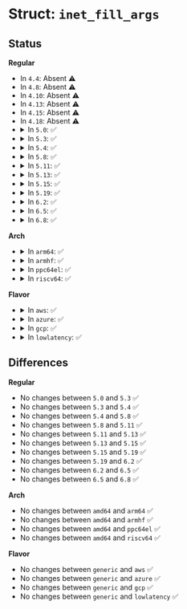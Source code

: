 # Struct: <code>inet_fill_args</code>

## Status
<b>Regular</b>
<ul>
<li>
In <code>4.4</code>: Absent ⚠️
</li>
<li>
In <code>4.8</code>: Absent ⚠️
</li>
<li>
In <code>4.10</code>: Absent ⚠️
</li>
<li>
In <code>4.13</code>: Absent ⚠️
</li>
<li>
In <code>4.15</code>: Absent ⚠️
</li>
<li>
In <code>4.18</code>: Absent ⚠️
</li>
<li>
<details>
<summary>In <code>5.0</code>: ✅</summary>

```c
struct inet_fill_args {
    u32 portid;
    u32 seq;
    int event;
    unsigned int flags;
    int netnsid;
    int ifindex;
};
```
</details>
</li>
<li>
<details>
<summary>In <code>5.3</code>: ✅</summary>

```c
struct inet_fill_args {
    u32 portid;
    u32 seq;
    int event;
    unsigned int flags;
    int netnsid;
    int ifindex;
};
```
</details>
</li>
<li>
<details>
<summary>In <code>5.4</code>: ✅</summary>

```c
struct inet_fill_args {
    u32 portid;
    u32 seq;
    int event;
    unsigned int flags;
    int netnsid;
    int ifindex;
};
```
</details>
</li>
<li>
<details>
<summary>In <code>5.8</code>: ✅</summary>

```c
struct inet_fill_args {
    u32 portid;
    u32 seq;
    int event;
    unsigned int flags;
    int netnsid;
    int ifindex;
};
```
</details>
</li>
<li>
<details>
<summary>In <code>5.11</code>: ✅</summary>

```c
struct inet_fill_args {
    u32 portid;
    u32 seq;
    int event;
    unsigned int flags;
    int netnsid;
    int ifindex;
};
```
</details>
</li>
<li>
<details>
<summary>In <code>5.13</code>: ✅</summary>

```c
struct inet_fill_args {
    u32 portid;
    u32 seq;
    int event;
    unsigned int flags;
    int netnsid;
    int ifindex;
};
```
</details>
</li>
<li>
<details>
<summary>In <code>5.15</code>: ✅</summary>

```c
struct inet_fill_args {
    u32 portid;
    u32 seq;
    int event;
    unsigned int flags;
    int netnsid;
    int ifindex;
};
```
</details>
</li>
<li>
<details>
<summary>In <code>5.19</code>: ✅</summary>

```c
struct inet_fill_args {
    u32 portid;
    u32 seq;
    int event;
    unsigned int flags;
    int netnsid;
    int ifindex;
};
```
</details>
</li>
<li>
<details>
<summary>In <code>6.2</code>: ✅</summary>

```c
struct inet_fill_args {
    u32 portid;
    u32 seq;
    int event;
    unsigned int flags;
    int netnsid;
    int ifindex;
};
```
</details>
</li>
<li>
<details>
<summary>In <code>6.5</code>: ✅</summary>

```c
struct inet_fill_args {
    u32 portid;
    u32 seq;
    int event;
    unsigned int flags;
    int netnsid;
    int ifindex;
};
```
</details>
</li>
<li>
<details>
<summary>In <code>6.8</code>: ✅</summary>

```c
struct inet_fill_args {
    u32 portid;
    u32 seq;
    int event;
    unsigned int flags;
    int netnsid;
    int ifindex;
};
```
</details>
</li>
</ul>
<b>Arch</b>
<ul>
<li>
<details>
<summary>In <code>arm64</code>: ✅</summary>

```c
struct inet_fill_args {
    u32 portid;
    u32 seq;
    int event;
    unsigned int flags;
    int netnsid;
    int ifindex;
};
```
</details>
</li>
<li>
<details>
<summary>In <code>armhf</code>: ✅</summary>

```c
struct inet_fill_args {
    u32 portid;
    u32 seq;
    int event;
    unsigned int flags;
    int netnsid;
    int ifindex;
};
```
</details>
</li>
<li>
<details>
<summary>In <code>ppc64el</code>: ✅</summary>

```c
struct inet_fill_args {
    u32 portid;
    u32 seq;
    int event;
    unsigned int flags;
    int netnsid;
    int ifindex;
};
```
</details>
</li>
<li>
<details>
<summary>In <code>riscv64</code>: ✅</summary>

```c
struct inet_fill_args {
    u32 portid;
    u32 seq;
    int event;
    unsigned int flags;
    int netnsid;
    int ifindex;
};
```
</details>
</li>
</ul>
<b>Flavor</b>
<ul>
<li>
<details>
<summary>In <code>aws</code>: ✅</summary>

```c
struct inet_fill_args {
    u32 portid;
    u32 seq;
    int event;
    unsigned int flags;
    int netnsid;
    int ifindex;
};
```
</details>
</li>
<li>
<details>
<summary>In <code>azure</code>: ✅</summary>

```c
struct inet_fill_args {
    u32 portid;
    u32 seq;
    int event;
    unsigned int flags;
    int netnsid;
    int ifindex;
};
```
</details>
</li>
<li>
<details>
<summary>In <code>gcp</code>: ✅</summary>

```c
struct inet_fill_args {
    u32 portid;
    u32 seq;
    int event;
    unsigned int flags;
    int netnsid;
    int ifindex;
};
```
</details>
</li>
<li>
<details>
<summary>In <code>lowlatency</code>: ✅</summary>

```c
struct inet_fill_args {
    u32 portid;
    u32 seq;
    int event;
    unsigned int flags;
    int netnsid;
    int ifindex;
};
```
</details>
</li>
</ul>

## Differences
<b>Regular</b>
<ul>
<li>
No changes between <code>5.0</code> and <code>5.3</code> ✅
</li>
<li>
No changes between <code>5.3</code> and <code>5.4</code> ✅
</li>
<li>
No changes between <code>5.4</code> and <code>5.8</code> ✅
</li>
<li>
No changes between <code>5.8</code> and <code>5.11</code> ✅
</li>
<li>
No changes between <code>5.11</code> and <code>5.13</code> ✅
</li>
<li>
No changes between <code>5.13</code> and <code>5.15</code> ✅
</li>
<li>
No changes between <code>5.15</code> and <code>5.19</code> ✅
</li>
<li>
No changes between <code>5.19</code> and <code>6.2</code> ✅
</li>
<li>
No changes between <code>6.2</code> and <code>6.5</code> ✅
</li>
<li>
No changes between <code>6.5</code> and <code>6.8</code> ✅
</li>
</ul>
<b>Arch</b>
<ul>
<li>
No changes between <code>amd64</code> and <code>arm64</code> ✅
</li>
<li>
No changes between <code>amd64</code> and <code>armhf</code> ✅
</li>
<li>
No changes between <code>amd64</code> and <code>ppc64el</code> ✅
</li>
<li>
No changes between <code>amd64</code> and <code>riscv64</code> ✅
</li>
</ul>
<b>Flavor</b>
<ul>
<li>
No changes between <code>generic</code> and <code>aws</code> ✅
</li>
<li>
No changes between <code>generic</code> and <code>azure</code> ✅
</li>
<li>
No changes between <code>generic</code> and <code>gcp</code> ✅
</li>
<li>
No changes between <code>generic</code> and <code>lowlatency</code> ✅
</li>
</ul>
